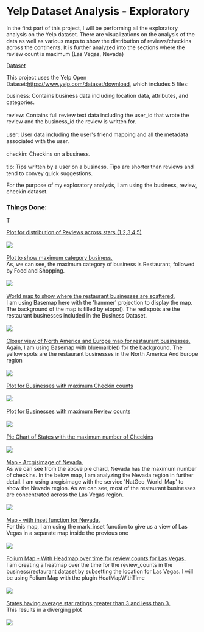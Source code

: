 <h1>Yelp Dataset Analysis - Exploratory</h1>

In the first part of this project, I will be performing all the exploratory analysis on the Yelp dataset. There are visualizations on the analysis of the data as well as various maps to show the distribution of reviews/checkins across the continents. It is further analyzed into the sections where the review count is maximum (Las Vegas, Nevada)

Dataset

This project uses the Yelp Open Dataset:https://www.yelp.com/dataset/download, which includes 5 files:

business: Contains business data including location data, attributes, and categories.<br><br>
review: Contains full review text data including the user_id that wrote the review and the business_id the review is written for.<br><br>
user: User data including the user's friend mapping and all the metadata associated with the user.<br><br>
checkin: Checkins on a business.<br><br>
tip: Tips written by a user on a business. Tips are shorter than reviews and tend to convey quick suggestions.<br>

For the purpose of my exploratory analysis, I am using the business, review, checkin dataset.

<h3>Things Done:</h3>T


<u>Plot for distribution of Reviews across stars (1,2,3,4,5)</u><br><br>
![](Images/Exploratory/Stars.png)<br><br>
<u>Plot to show maximum category business. </u><br>
As, we can see, the maximum category of business is Restaurant, followed by Food and Shopping.<br><br>
![](Images/Exploratory/Category.png)<br><br>
<u>World map to show where the restaurant businesses are scattered. </u><br>
I am using Basemap here with the 'hammer' projection to display the map. The background of the map is filled by etopo(). The red spots are the restaurant businesses included in the Business Dataset.<br><br>
![](Images/Exploratory/World_Map.png)<br><br>
<u>Closer view of North America and Europe map for restaurant businesses.</u><br> 
Again, I am using Basemap with bluemarble() for the background. The yellow spots are the restaurant businesses in the North America And Europe region<br><br>
![](Images/Exploratory/NAmerica_Europe.png)<br><br>
<u>Plot for Businesses with maximum Checkin counts</u><br><br>
![](Images/Exploratory/Checkins.png)<br><br>
<u>Plot for Businesses with maximum Review counts</u><br><br>
![](Images/Exploratory/Reviews.png)<br><br>
<u>Pie Chart of States with the maximum number of Checkins</u><br><br>
![](Images/Exploratory/States.png)<br><br>
<u>Map - Arcgisimage of Nevada. </u><br>
As we can see from the above pie chard, Nevada has the maximum number of checkins. In the below map, I am analyzing the Nevada region in further detail. I am using arcgisimage with the service 'NatGeo_World_Map' to show the Nevada region. As we can see, most of the restaurant businesses are concentrated across the Las Vegas region.<br><br>
![](Images/Exploratory/Arcgis.png)<br><br>
<u>Map - with inset function for Nevada. </u><br>
For this map, I am using the mark_inset function to give us a view of Las Vegas in a separate map inside the previous one<br><br>
![](Images/Exploratory/Inset.png)<br><br>
<u>Folium Map - With Headmap over time for review counts for Las Vegas. </u><br>
I am creating a heatmap over the time for the review_counts in the business/restaurant dataset by subsetting the location for Las Vegas. I will be using Folium Map with the plugin HeatMapWithTime<br><br>
![](Images/Exploratory/Heatmap.png)<br><br>
<u>States having average star ratings greater than 3 and less than 3.</u><br> 
This results in a diverging plot<br><br>
![](Images/Exploratory/Divider.png)<br><br>

